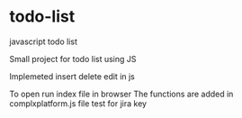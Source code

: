 # todo-list
javascript todo list

Small project for todo list using JS 

Implemeted insert delete edit in js 

To open run index file in browser
The functions are added in complxplatform.js file
test for jira key
